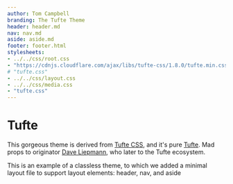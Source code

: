 ```yaml
---
author: Tom Campbell
branding: The Tufte Theme
header: header.md
nav: nav.md
aside: aside.md
footer: footer.html
stylesheets:
- ../../css/root.css
- "https://cdnjs.cloudflare.com/ajax/libs/tufte-css/1.8.0/tufte.min.css"
# "tufte.css"
- ../../css/layout.css
- ../../css/media.css
- "tufte.css"
---
```

# Tufte

This gorgeous theme is derived from [Tufte CSS](https://edwardtufte.github.io/tufte-css/),
and it's pure [Tufte](https://www.edwardtufte.com).
Mad props to originator [Dave Liepmann](https://www.daveliepmann.com), who later
to the Tufte ecosystem.

This is an example of a classless theme, to which we
added a minimal layout file to support layout elements:
header, nav, and aside
